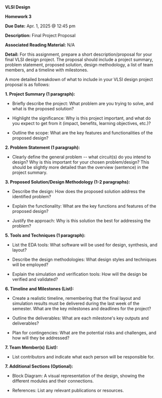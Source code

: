 **VLSI Design**

**Homework 3**

**Due Date:** Apr. 1, 2025 @ 12:45 pm

**Description:** Final Project Proposal

**Associated Reading Material:** N/A

**Detail:** For this assignment, prepare a short description/proposal
for your final VLSI design project. The proposal should include a
project summary, problem statement, proposed solution, design
methodology, a list of team members, and a timeline with milestones.

A more detailed breakdown of what to include in your VLSI design project
proposal is as follows:

**1. Project Summary (1 paragraph):**

- Briefly describe the project: What problem are you trying to solve,
  and what is the proposed solution?

- Highlight the significance: Why is this project important, and what do
  you expect to get from it (impact, benefits, learning objectives,
  etc.)?

- Outline the scope: What are the key features and functionalities of
  the proposed design?

**2. Problem Statement (1 paragraph):**

- Clearly define the general problem -- what circuit(s) do you intend to
  design? Why is this important for your chosen problem/design? This
  should be slightly more detailed than the overview (sentence) in the
  project summary.

**3. Proposed Solution/Design Methodology (1-2 paragraphs):**

- Describe the design: How does the proposed solution address the
  identified problem?

- Explain the functionality: What are the key functions and features of
  the proposed design?

- Justify the approach: Why is this solution the best for addressing the
  problem?

**5. Tools and Techniques (1 paragraph):**

- List the EDA tools: What software will be used for design, synthesis,
  and layout?

- Describe the design methodologies: What design styles and techniques
  will be employed?

- Explain the simulation and verification tools: How will the design be
  verified and validated?

**6. Timeline and Milestones (List):**

- Create a realistic timeline, remembering that the final layout and
  simulation results must be delivered during the last week of the
  semester. What are the key milestones and deadlines for the project?

- Outline the deliverables: What are each milestone\'s key outputs and
  deliverables?

- Plan for contingencies: What are the potential risks and challenges,
  and how will they be addressed?

**7. Team Member(s) (List):**

- List contributors and indicate what each person will be responsible
  for.

**7. Additional Sections (Optional):**

- Block Diagram: A visual representation of the design, showing the
  different modules and their connections.

- References: List any relevant publications or resources.
